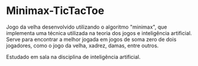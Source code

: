 # Minimax-TicTacToe

Jogo da velha desenvolvido utilizando o algoritmo "minimax", que implementa uma técnica utilizada na teoria dos jogos e inteligência artificial. 
Serve para encontrar a melhor jogada em jogos de soma zero de dois jogadores, como o jogo da velha, xadrez, damas, entre outros.

Estudado em sala na disciplina de inteligência artificial.

